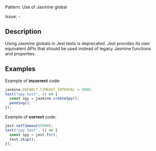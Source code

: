 Pattern: Use of Jasmine global

Issue: -

## Description

Using Jasmine globals in Jest tests is deprecated. Jest provides its own equivalent APIs that should be used instead of legacy Jasmine functions and properties.

## Examples

Example of **incorrect** code:
```javascript
jasmine.DEFAULT_TIMEOUT_INTERVAL = 5000;
test("spy test", () => {
  const spy = jasmine.createSpy();
  pending();
});
```

Example of **correct** code:
```javascript
jest.setTimeout(5000);
test("spy test", () => {
  const spy = jest.fn();
  test.skip();
});
```
